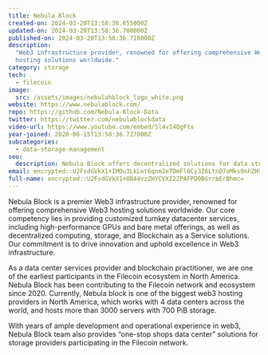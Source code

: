 ```yaml
---
title: Nebula Block
created-on: 2024-03-20T13:58:36.655000Z
updated-on: 2024-03-20T13:58:36.700000Z
published-on: 2024-03-20T13:58:36.718000Z
description:
  "Web3 infrastructure provider, renowned for offering comprehensive Web3
  hosting solutions worldwide."
category: storage
tech:
  - filecoin
image:
  src: /assets/images/nebulahblock_logo_white.png
website: https://www.nebulablock.com/
repo: https://github.com/Nebula-Block-Data
twitter: https://twitter.com/nebulablockdata
video-url: https://www.youtube.com/embed/Sl4vI4QgFts
year-joined: 2020-06-15T13:58:36.727000Z
subcategories:
  - data-storage-management
seo:
  description: Nebula Block offers decentralized solutions for data storage and management.
email: encrypted::U2FsdGVkX1+IMOu3LkLot6qnm2eTDmFl0Cy3Z6LtnD7oMks9nhZHSffG9CxX7ax0
full-name: encrypted::U2FsdGVkX1+OB44vzZHYCVXI2ZPAFPD0BGrrbErBhmc=
---
```


Nebula Block is a premier Web3 infrastructure provider, renowned for offering comprehensive Web3 hosting solutions worldwide. Our core competency lies in providing customized turnkey datacenter services, including high-performance GPUs and bare metal offerings, as well as decentralized computing, storage, and Blockchain as a Service solutions. Our commitment is to drive innovation and uphold excellence in Web3 infrastructure.

As a data center services provider and blockchain practitioner, we are one of the earliest participants in the Filecoin ecosystem in North America. Nebula Block has been contributing to the Filecoin network and ecosystem since 2020. Currently, Nebula block is one of the biggest web3 hosting providers in North America, which works with 4 data centers across the world, and hosts more than 3000 servers with 700 PiB storage.

With years of ample development and operational experience in web3, Nebula Block team also provides “one-stop shops data center” solutions for storage providers participating in the Filecoin network.
